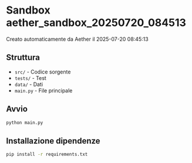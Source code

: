 # Sandbox aether_sandbox_20250720_084513

Creato automaticamente da Aether il 2025-07-20 08:45:13

## Struttura
- `src/` - Codice sorgente
- `tests/` - Test
- `data/` - Dati
- `main.py` - File principale

## Avvio
```bash
python main.py
```

## Installazione dipendenze
```bash
pip install -r requirements.txt
```
